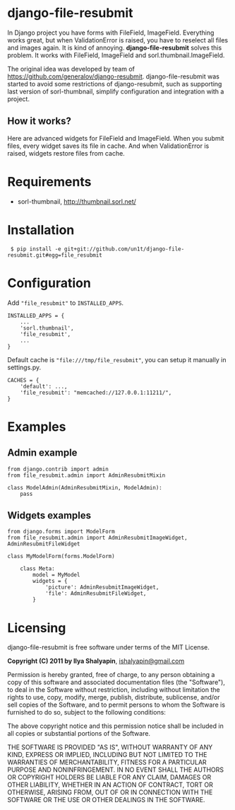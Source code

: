 # django-file-resubmit

In Django project you have forms with FileField, ImageField. Everything works great, but
when ValidationError is raised, you have to reselect all files and images again. It is 
kind of annoying. **django-file-resubmit** solves this problem.
It works with FileField, ImageField and sorl.thumbnail.ImageField. 

The original idea was developed by team of https://github.com/generalov/django-resubmit.
django-file-resubmit was started to avoid some restrictions of django-resubmit, such as 
supporting last version of sorl-thumbnail, simplify configuration and integration with a project.

## How it works?

Here are advanced widgets for FileField and ImageField. When you submit files, every widget 
saves its file in cache. And when ValidationError is raised, widgets restore files from cache. 


# Requirements

 - sorl-thumbnail, http://thumbnail.sorl.net/
 
# Installation
 
     $ pip install -e git+git://github.com/un1t/django-file-resubmit.git#egg=file_resubmit
 

# Configuration 

Add `"file_resubmit"` to `INSTALLED_APPS`.

    INSTALLED_APPS = {
        ...
        'sorl.thumbnail',
        'file_resubmit',
        ...
    }

Default cache is `"file:///tmp/file_resubmit"`, you can setup it manually in settings.py.

    CACHES = {
        'default': ...,
        'file_resubmit': "memcached://127.0.0.1:11211/",
    }

# Examples

## Admin example

    from django.contrib import admin
    from file_resubmit.admin import AdminResubmitMixin
    
    class ModelAdmin(AdminResubmitMixin, ModelAdmin):
        pass
        
## Widgets examples

    from django.forms import ModelForm
    from file_resubmit.admin import AdminResubmitImageWidget, AdminResubmitFileWidget

    class MyModelForm(forms.ModelForm)
    
        class Meta:
            model = MyModel
            widgets = {
                'picture': AdminResubmitImageWidget,
                'file': AdminResubmitFileWidget, 
            }

# Licensing

django-file-resubmit is free software under terms of the MIT License.


**Copyright (C) 2011 by Ilya Shalyapin**, ishalyapin@gmail.com

Permission is hereby granted, free of charge, to any person obtaining a copy
of this software and associated documentation files (the "Software"), to deal
in the Software without restriction, including without limitation the rights
to use, copy, modify, merge, publish, distribute, sublicense, and/or sell
copies of the Software, and to permit persons to whom the Software is
furnished to do so, subject to the following conditions:

The above copyright notice and this permission notice shall be included in
all copies or substantial portions of the Software.

THE SOFTWARE IS PROVIDED "AS IS", WITHOUT WARRANTY OF ANY KIND, EXPRESS OR
IMPLIED, INCLUDING BUT NOT LIMITED TO THE WARRANTIES OF MERCHANTABILITY,
FITNESS FOR A PARTICULAR PURPOSE AND NONINFRINGEMENT. IN NO EVENT SHALL THE
AUTHORS OR COPYRIGHT HOLDERS BE LIABLE FOR ANY CLAIM, DAMAGES OR OTHER
LIABILITY, WHETHER IN AN ACTION OF CONTRACT, TORT OR OTHERWISE, ARISING FROM,
OUT OF OR IN CONNECTION WITH THE SOFTWARE OR THE USE OR OTHER DEALINGS IN
THE SOFTWARE.